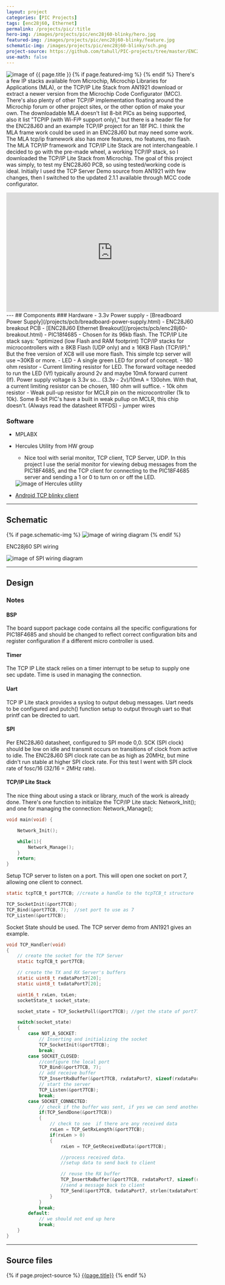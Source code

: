 ```yaml
---
layout: project
categories: [PIC Projects]
tags: [enc28j60, Ethernet]
permalink: /projects/pic/:title
hero-img: /images/projects/pic/enc28j60-blinky/hero.jpg
featured-img: /images/projects/pic/enc28j60-blinky/feature.jpg
schematic-img: /images/projects/pic/enc28j60-blinky/sch.png
project-source: https://github.com/tahull/PIC-projects/tree/master/ENC28J60_Blinky.X
use-math: false
---
```


{% if page.featured-img %}
  <img src="{{ page.featured-img }}" alt="image of {{ page.title }}" title = "{{ page.title }}" class="img-fluid mr-3" align="left"/>{% endif %}
There's a few IP stacks available from Microchip, Microchip Libraries for Applications (MLA), or the TCP/IP Lite Stack from AN1921 download or extract a newer version from the Microchip Code Configurator (MCC). There's also plenty of other TCP/IP implementation floating around the Microchip forum or other project sites, or the other option of make your own. The downloadable MLA doesn't list 8-bit PICs as being supported, also it list "TCPIP (with Wi-Fi® support only)," but there is a header file for the ENC28J60 and an example TCP/IP project for an 18f PIC. I think the MLA frame work could be used in an ENC28J60 but may need some work. The MLA tcp/ip framework also has more features, mo features, mo flash. The MLA TCP/IP framework and TCP/IP Lite Stack are not interchangeable.
I decided to go with the pre-made wheel, a working TCP/IP stack, so I downloaded the TCP/IP Lite Stack from Microchip. The goal of this project was simply, to test my ENC28J60 PCB, so using tested/working code is ideal. Initially I used the TCP Server Demo source from AN1921 with few changes, then I switched to the updated 2.1.1 available through MCC code configurator.

<div class="embed-responsive embed-responsive-16by9 col-md-10 col-lg-7">
  <iframe class="embed-responsive-item" width="560" height="315" src="https://www.youtube.com/embed/hq7uNXMm94Q" frameborder="0" allow="autoplay; encrypted-media" allowfullscreen></iframe>
</div>
---
## Components
### Hardware
- 3.3v Power supply
  - [Breadboard Power Supply](/projects/pcb/breadboard-power-supply.html)
- ENC28J60 breakout PCB
  - [ENC28J60 Ethernet Breakout](/projects/pcb/enc28j60-breakout.html)
- PIC18f4685
  - Chosen for its 96kb flash. The TCP/IP Lite stack says: "optimized (low Flash and RAM footprint) TCP/IP stacks for microcontrollers with ≥ 8KB Flash (UDP only) and ≥ 16KB Flash (TCP/IP)." But the free version of XC8 will use more flash. This simple tcp server will use ~30KB or more.
- LED
  - A single green LED for proof of concept.
- 180 ohm resistor
  - Current limiting resistor for LED. The forward voltage needed to run the LED (Vf) typically around 2v and maybe 10mA forward current (If). Power supply voltage is 3.3v so... (3.3v - 2v)/10mA = 130ohm. With that, a current limiting resistor can be chosen, 180 ohm will suffice.
- 10k ohm resistor
  - Weak pull-up resistor for MCLR pin on the microcontroller (1k to 10k). Some 8-bit PIC's have a built in weak pullup on MCLR, this chip doesn't. (Always read the datasheet RTFDS)
- jumper wires

### Software
- MPLABX
- Hercules Utility from HW group
  - Nice tool with serial monitor, TCP client, TCP Server, UDP. In this project I use the serial monitor for viewing debug messages from the PIC18F4685, and the TCP client for connecting to the PIC18F4685 server and sending a 1 or 0 to turn on or off the LED.

  <img src="/images/projects/pic/enc28j60-blinky/hercules_tabs.jpg" alt="image of Hercules utility" title="Hercules utility" class="img-fluid"/>

- [Android TCP blinky client](/projects/android/tcp-blinky-client.html)

---
## Schematic
{% if page.schematic-img %}
  <img src="{{ page.schematic-img }}" alt="image of wiring diagram" title="wiring diagram" class="img-fluid"/>
{% endif %}

ENC28j60 SPI wiring

<img src="/images/projects/pic/enc28j60-blinky/enc28j60_spi.jpg" alt="image of SPI wiring diagram" title="SPI wiring" class="img-fluid"/>

---
## Design
### Notes
#### BSP
The board support package code contains all the specific configurations for PIC18F4685 and should be changed to reflect correct configuration bits and register configuration if a different micro controller is used.
#### Timer
The TCP IP Lite stack relies on a timer interrupt to be setup to supply one sec update. Time is used in managing the connection.
#### Uart
TCP IP Lite stack provides a syslog to output debug messages. Uart needs to be configured and putch() function setup to output through uart so that printf can be directed to uart.
#### SPI
Per ENC28J60 datasheet, configured to SPI mode 0,0. SCK (SPI clock) should be low on idle and transmit occurs on transitions of clock from active to idle. The ENC28J60 SPI clock rate can be as high as 20MHz, but mine didn't run stable at higher SPI clock rate. For this test I went with SPI clock rate of fosc/16  (32/16 = 2MHz rate).

#### TCP/IP Lite Stack
The nice thing about using a stack or library, much of the work is already done. There's one function to initialize the TCP/IP Lite stack: Network_Init(); and one for managing the connection: Network_Manage();

```c
void main(void) {  

    Network_Init();

    while(1){     
        Network_Manage();
    }
    return;
}
```

Setup TCP server to listen on a port. This will open one socket on port 7, allowing one client to connect.

```c
static tcpTCB_t port7TCB; //create a handle to the tcpTCB_t structure

TCP_SocketInit(&port7TCB);
TCP_Bind(&port7TCB, 7);  //set port to use as 7
TCP_Listen(&port7TCB);
```
Socket State should be used. The TCP server demo from AN1921 gives an example.
```c
void TCP_Handler(void)
{
    // create the socket for the TCP Server
    static tcpTCB_t port7TCB;

    // create the TX and RX Server's buffers
    static uint8_t rxdataPort7[20];
    static uint8_t txdataPort7[20];

    uint16_t rxLen, txLen;
    socketState_t socket_state;

    socket_state = TCP_SocketPoll(&port7TCB); //get the state of port7TCB socket

    switch(socket_state)
    {
        case NOT_A_SOCKET:
            // Inserting and initializing the socket
            TCP_SocketInit(&port7TCB);
            break;
        case SOCKET_CLOSED:
            //configure the local port
            TCP_Bind(&port7TCB, 7);
            // add receive buffer
            TCP_InsertRxBuffer(&port7TCB, rxdataPort7, sizeof(rxdataPort7));
            // start the server
            TCP_Listen(&port7TCB);
            break;
        case SOCKET_CONNECTED:
            // check if the buffer was sent, if yes we can send another buffer
            if(TCP_SendDone(&port7TCB))
            {
                // check to see  if there are any received data
                rxLen = TCP_GetRxLength(&port7TCB);
                if(rxLen > 0)
                {
                    rxLen = TCP_GetReceivedData(&port7TCB);

                    //process received data.
                    //setup data to send back to client

                    // reuse the RX buffer
                    TCP_InsertRxBuffer(&port7TCB, rxdataPort7, sizeof(rxdataPort7));
                    //send a message back to client
                    TCP_Send(&port7TCB, txdataPort7, strlen(txdataPort7));
                }
            }
            break;
        default:
            // we should not end up here
            break;
    }
}
```

---
## Source files
{% if page.project-source %}
  <a href="{{ page.project-source }}">{{page.title}}</a>
{% endif %}
